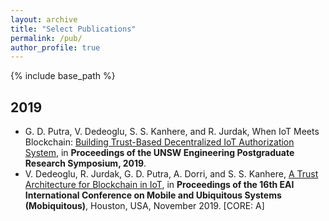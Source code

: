 ```yaml
---
layout: archive
title: "Select Publications"
permalink: /pub/
author_profile: true
---
```


{% include base_path %}

2019
----
- G. D. Putra, V. Dedeoglu, S. S. Kanhere, and R. Jurdak, When IoT Meets Blockchain: [Building Trust-Based Decentralized IoT Authorization System](https://www.engineering.unsw.edu.au/2019-postgraduate-research-symposium-abstracts#DFP02), in **Proceedings of the UNSW Engineering Postgraduate Research Symposium, 2019**.
- V. Dedeoglu, R. Jurdak, G. D. Putra, A. Dorri, and S. S. Kanhere, [A Trust Architecture for Blockchain in IoT](https://doi.org/10.1145/3360774.3360822), in **Proceedings of the 16th EAI International Conference on Mobile and Ubiquitous Systems (Mobiquitous)**, Houston, USA, November 2019. [CORE: A]
